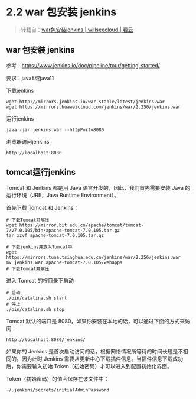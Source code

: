 # 2.2 war 包安装 jenkins

> 转载自：[war包安装jenkins | willseecloud | 看云](https://www.kancloud.cn/willseecloud/jenkins/1860603)

## war 包安装 jenkins

参考：https://www.jenkins.io/doc/pipeline/tour/getting-started/

要求：java8或java11

下载jenkins

```
wget http://mirrors.jenkins.io/war-stable/latest/jenkins.war
wget https://mirrors.huaweicloud.com/jenkins/war/2.250/jenkins.war
```

运行jenkins

```
java -jar jenkins.war --httpPort=8080
```

浏览器访问jenkins

```
http://localhost:8080
```

## tomcat运行jenkins

Tomcat 和 Jenkins 都是用 Java 语言开发的，因此，我们首先需要安装 Java 的运行环境（JRE，Java Runtime Environment）。

首先下载 Tomcat 和 Jenkins：

```
# 下载Tomcat并解压
wget https://mirror.bit.edu.cn/apache/tomcat/tomcat-7/v7.0.105/bin/apache-tomcat-7.0.105.tar.gz
tar xzvf apache-tomcat-7.0.105.tar.gz

# 下载jenkins并放入Tomcat中
wget https://mirrors.tuna.tsinghua.edu.cn/jenkins/war/2.256/jenkins.war
mv jenkins.war apache-tomcat-7.0.105/webapps
# 下载Tomcat并解压
```

进入 Tomcat 的根目录下启动

```
# 启动
./bin/catalina.sh start
# 停止
./bin/catalina.sh stop
```

Tomcat 默认的端口是 8080，如果你安装在本地的话，可以通过下面的方式来访问：

```
http://localhost:8080/jenkins/
```

如果你的 Jenkins 是首次启动访问的话，根据网络情况所等待的时间长短是不相同的。因为此时 Jenkins 需要从更新中心下载插件信息。当插件信息下载成功后，你需要输入初始 Token（初始密码）才可以进入到配置初始化界面。

Token（初始密码）的值会保存在该文件中：

```
~/.jenkins/secrets/initialAdminPassword
```